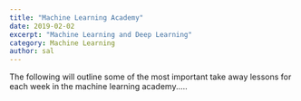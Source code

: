 ```yaml
---
title: "Machine Learning Academy"
date: 2019-02-02
excerpt: "Machine Learning and Deep Learning"
category: Machine Learning
author: sal
---
```


The following will outline some of the most important take away lessons for each week in the machine learning academy.....
